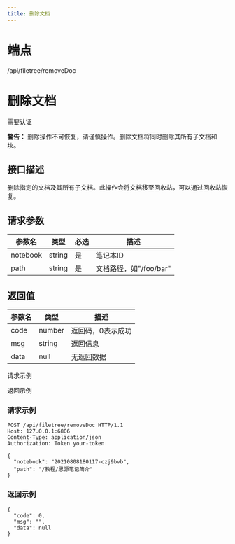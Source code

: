 ```yaml
---
title: 删除文档
---
```

# 端点

/api/filetree/removeDoc

# 删除文档

需要认证

**警告：** 删除操作不可恢复，请谨慎操作。删除文档将同时删除其所有子文档和块。

## 接口描述

删除指定的文档及其所有子文档。此操作会将文档移至回收站，可以通过回收站恢复。

## 请求参数

| 参数名 | 类型 | 必选 | 描述 |
| --- | --- | --- | --- |
| notebook | string | 是 | 笔记本ID |
| path | string | 是 | 文档路径，如"/foo/bar" |

## 返回值

| 参数名 | 类型 | 描述 |
| --- | --- | --- |
| code | number | 返回码，0表示成功 |
| msg | string | 返回信息 |
| data | null | 无返回数据 |

请求示例

返回示例

### 请求示例

```
POST /api/filetree/removeDoc HTTP/1.1
Host: 127.0.0.1:6806
Content-Type: application/json
Authorization: Token your-token

{
  "notebook": "20210808180117-czj9bvb",
  "path": "/教程/思源笔记简介"
}
```

### 返回示例

```
{
  "code": 0,
  "msg": "",
  "data": null
}
```

